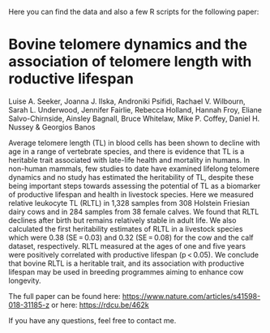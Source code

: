 Here you can find the data and also a few R scripts for the following paper:

# Bovine telomere dynamics and the association of telomere length with roductive lifespan


Luise A. Seeker, Joanna J. Ilska, Androniki Psifidi, Rachael V. Wilbourn, Sarah L. Underwood, Jennifer Fairlie, Rebecca Holland, Hannah Froy, Eliane Salvo-Chirnside, Ainsley Bagnall, Bruce Whitelaw, Mike P. Coffey, Daniel H. Nussey & Georgios Banos 

Average telomere length (TL) in blood cells has been shown to decline with age in a range of vertebrate species, and there is evidence that TL is a heritable trait associated with late-life health and mortality in humans. In non-human mammals, few studies to date have examined lifelong telomere dynamics and no study has estimated the heritability of TL, despite these being important steps towards assessing the potential of TL as a biomarker of productive lifespan and health in livestock species. Here we measured relative leukocyte TL (RLTL) in 1,328 samples from 308 Holstein Friesian dairy cows and in 284 samples from 38 female calves. We found that RLTL declines after birth but remains relatively stable in adult life. We also calculated the first heritability estimates of RLTL in a livestock species which were 0.38 (SE = 0.03) and 0.32 (SE = 0.08) for the cow and the calf dataset, respectively. RLTL measured at the ages of one and five years were positively correlated with productive lifespan (p < 0.05). We conclude that bovine RLTL is a heritable trait, and its association with productive lifespan may be used in breeding programmes aiming to enhance cow longevity.


The full paper can be found here: https://www.nature.com/articles/s41598-018-31185-z
or here: https://rdcu.be/462k

If you have any questions, feel free to contact me. 
